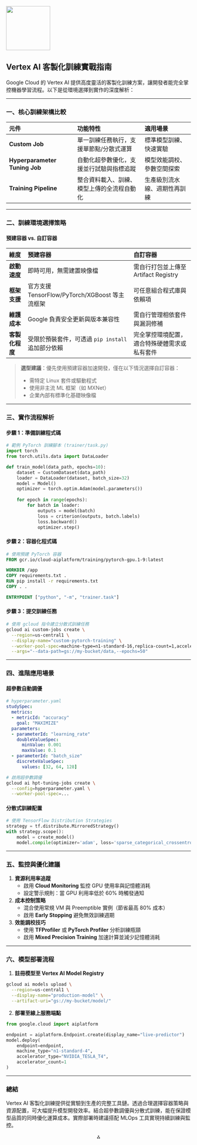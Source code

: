 <img src="https://r2cdn.perplexity.ai/pplx-full-logo-primary-dark%402x.png" class="logo" width="120"/>

## Vertex AI 客製化訓練實戰指南

Google Cloud 的 Vertex AI 提供高度靈活的客製化訓練方案，讓開發者能完全掌控機器學習流程。以下是從環境選擇到實作的深度解析：

---

### **一、核心訓練架構比較**

| 元件 | 功能特性 | 適用場景 |
| :-- | :-- | :-- |
| **Custom Job** | 單一訓練任務執行，支援單節點/分散式運算 | 標準模型訓練、快速實驗 |
| **Hyperparameter Tuning Job** | 自動化超參數優化，支援並行試驗與指標追蹤 | 模型效能調校、參數空間探索 |
| **Training Pipeline** | 整合資料載入、訓練、模型上傳的全流程自動化 | 生產級別流水線、週期性再訓練 |


---

### **二、訓練環境選擇策略**

#### **預建容器 vs. 自訂容器**

| 維度 | 預建容器 | 自訂容器 |
| :-- | :-- | :-- |
| **啟動速度** | 即時可用，無需建置映像檔 | 需自行打包並上傳至 Artifact Registry |
| **框架支援** | 官方支援 TensorFlow/PyTorch/XGBoost 等主流框架 | 可任意組合程式庫與依賴項 |
| **維護成本** | Google 負責安全更新與版本兼容性 | 需自行管理相依套件與漏洞修補 |
| **客製化程度** | 受限於預裝套件，可透過 `pip install` 追加部分依賴 | 完全掌控環境配置，適合特殊硬體需求或私有套件 |

> **選型建議**：優先使用預建容器加速開發，僅在以下情況選擇自訂容器：
> - 需特定 Linux 套件或驅動程式
> - 使用非主流 ML 框架（如 MXNet）
> - 企業內部有標準化基礎映像檔

---

### **三、實作流程解析**

#### **步驟 1：準備訓練程式碼**

```python
# 範例 PyTorch 訓練腳本 (trainer/task.py)
import torch
from torch.utils.data import DataLoader

def train_model(data_path, epochs=10):
    dataset = CustomDataset(data_path)
    loader = DataLoader(dataset, batch_size=32)
    model = Model()
    optimizer = torch.optim.Adam(model.parameters())
    
    for epoch in range(epochs):
        for batch in loader:
            outputs = model(batch)
            loss = criterion(outputs, batch.labels)
            loss.backward()
            optimizer.step()
```


#### **步驟 2：容器化程式碼**

```dockerfile
# 使用預建 PyTorch 容器
FROM gcr.io/cloud-aiplatform/training/pytorch-gpu.1-9:latest

WORKDIR /app
COPY requirements.txt .
RUN pip install -r requirements.txt
COPY . .

ENTRYPOINT ["python", "-m", "trainer.task"]
```


#### **步驟 3：提交訓練任務**

```bash
# 使用 gcloud 指令建立分散式訓練任務
gcloud ai custom-jobs create \
  --region=us-central1 \
  --display-name="custom-pytorch-training" \
  --worker-pool-spec=machine-type=n1-standard-16,replica-count=1,accelerator-type=NVIDIA_TESLA_T4,accelerator-count=2,container-image-uri="gcr.io/cloud-aiplatform/training/pytorch-gpu.1-9:latest" \
  --args="--data-path=gs://my-bucket/data,--epochs=50"
```


---

### **四、進階應用場景**

#### **超參數自動調優**

```yaml
# hyperparameter.yaml
studySpec:
  metrics:
  - metricId: "accuracy"
    goal: "MAXIMIZE"
  parameters:
  - parameterId: "learning_rate"
    doubleValueSpec:
      minValue: 0.001
      maxValue: 0.1
  - parameterId: "batch_size"
    discreteValueSpec:
      values: [32, 64, 128]
```

```bash
# 啟用超參數調優
gcloud ai hpt-tuning-jobs create \
  --config=hyperparameter.yaml \
  --worker-pool-spec=...
```


#### **分散式訓練配置**

```python
# 使用 TensorFlow Distribution Strategies
strategy = tf.distribute.MirroredStrategy()
with strategy.scope():
    model = create_model()
    model.compile(optimizer='adam', loss='sparse_categorical_crossentropy')
```


---

### **五、監控與優化建議**

1. **資源利用率追蹤**
    - 啟用 **Cloud Monitoring** 監控 GPU 使用率與記憶體消耗
    - 設定警示規則：當 GPU 利用率低於 60% 時觸發通知
2. **成本控制策略**
    - 混合使用常規 VM 與 Preemptible 實例（節省最高 80% 成本）
    - 啟用 **Early Stopping** 避免無效訓練週期
3. **效能調校技巧**
    - 使用 **TFProfiler** 或 **PyTorch Profiler** 分析訓練瓶頸
    - 啟用 **Mixed Precision Training** 加速計算並減少記憶體消耗

---

### **六、模型部署流程**

1. **註冊模型至 Vertex AI Model Registry**

```bash
gcloud ai models upload \
  --region=us-central1 \
  --display-name="production-model" \
  --artifact-uri="gs://my-bucket/model/"
```

2. **部署至線上服務端點**

```python
from google.cloud import aiplatform

endpoint = aiplatform.Endpoint.create(display_name="live-predictor")
model.deploy(
    endpoint=endpoint,
    machine_type="n1-standard-4",
    accelerator_type="NVIDIA_TESLA_T4",
    accelerator_count=1
)
```


---

### **總結**

Vertex AI 客製化訓練提供從實驗到生產的完整工具鏈。透過合理選擇容器策略與資源配置，可大幅提升模型開發效率。結合超參數調優與分散式訓練，能在保證模型品質的同時優化運算成本。實際部署時建議搭配 MLOps 工具實現持續訓練與監控。

<div style="text-align: center">⁂</div>

[^1]: https://cloud.google.com/vertex-ai/docs/training/pre-built-containers

[^2]: https://expertbeacon.com/unlock-the-full-potential-of-ai-with-vertex-ai-custom-training-jobs/

[^3]: https://codelabs.developers.google.com/vertex_custom_training_prediction

[^4]: https://cloud.google.com/vertex-ai/docs/training/custom-training-methods

[^5]: https://cloud.google.com/vertex-ai/docs/training/containers-overview

[^6]: https://cloud.google.com/vertex-ai/docs/training/configure-container-settings

[^7]: https://cloud.google.com/vertex-ai/docs/training/overview

[^8]: https://www.toolify.ai/ai-news/master-machine-learning-with-a-custom-ml-model-84579

[^9]: https://codelabs.developers.google.com/vertex-p2p-training

[^10]: https://codelabs.developers.google.com/vertex-workbench-intro

[^11]: https://github.com/GoogleCloudPlatform/vertex-ai-samples/blob/main/notebooks/official/prediction/pytorch_train_deploy_models_with_prebuilt_containers.ipynb

[^12]: https://www.cloudskillsboost.google/focuses/73258?parent=catalog

[^13]: https://github.com/GoogleCloudPlatform/vertex-ai-samples/blob/main/notebooks/official/custom/custom_training_container_and_model_registry.ipynb

[^14]: https://www.googlecloudcommunity.com/gc/AI-ML/Custom-container-in-vertex-workbench/td-p/430464

[^15]: https://github.com/GoogleCloudPlatform/vertex-ai-samples/blob/main/notebooks/official/training/multi_node_ddp_nccl_vertex_training_with_custom_container.ipynb

[^16]: https://www.cloudskillsboost.google/course_templates/17/labs/504888?locale=zh_TW

[^17]: https://www.cloudskillsboost.google/course_templates/593/video/541292?locale=pl

[^18]: https://www.cloudskillsboost.google/paths/17/course_templates/17/labs/504888

[^19]: https://github.com/GoogleCloudPlatform/vertex-ai-samples/blob/main/notebooks/official/prediction/pytorch_image_classification_with_prebuilt_serving_containers.ipynb

[^20]: https://www.googlecloudcommunity.com/gc/AI-ML/Deployed-custom-container-to-vertex-but-container-is-unable-to/m-p/775989

[^21]: https://www.youtube.com/watch?v=ZCqDDJLkCFY

[^22]: https://cloud.google.com/vertex-ai/docs/predictions/use-custom-container

[^23]: https://www.youtube.com/watch?v=VRQXIiNLdAk

